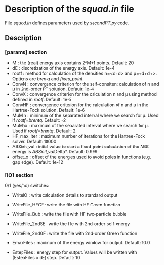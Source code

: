Description of the *squad.in* file
==================================

File *squad.in* defines parameters used by *secondPT.py* code.  
  
## Description

### [params] section
  
- M : the (real) energy axis contains 2^M+1 points. Default: 20  
- dE : discretization of the energy axis. Default: 1e-4  
- rootf : method for calculation of the densities n=\<d\+d\> and μ=\<d\+d\+\>. Options are *brentq* and *fixed_point*.  
- ConvN : convergence criterion for the self-consitent calculation of n and μ in 2nd-order PT solution. Default: 1e-4  
- ConvX : convergence criterion for the calculation n and μ using method defined in *rootf*. Default: 1e-5  
- ConvHF : convergence criterion for the calculation of n and μ in the Hartree-Fock solution. Default: 1e-6  
- MuMin : minimum of the separated interval where we search for μ. Used if *rootf=brentq*. Default: -2  
- MuMax : maximum of the separated interval where we search for μ. Used if *rootf=brentq*. Default:  2  
- HF_max_iter : maximum number of iterations for the Hartree-Fock solver. Default: 10000  
- ABSinit_val : initial value to start a fixed-point calculation of the ABS energy is *ABSinit_val*Delta*. Default: 0.999  
- offset_x : offset of the energies used to avoid poles in functions (e.g. gap edge). Default: 1e-12  

### [IO] section

0/1 (yes/no) switches:
- WriteIO          :  write calculation details to standard output  
- WriteFile_HFGF   :  write the file with HF Green function  
- WriteFile_Bub    :  write the file with HF two-particle bubble  
- WriteFile_2ndSE  :  write the file with 2nd-order self-energy  
- WriteFile_2ndGF  :  write the file with 2nd-order Green function  
  
- EmaxFiles : maximum of the energy window for output. Default: 10.0  
- EstepFiles : energy step for output. Values will be written with (EstepFiles x dE) step. Default: 10  

